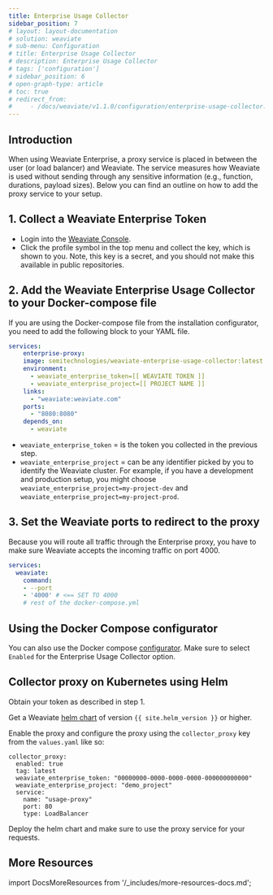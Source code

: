 ```yaml
---
title: Enterprise Usage Collector
sidebar_position: 7
# layout: layout-documentation
# solution: weaviate
# sub-menu: Configuration
# title: Enterprise Usage Collector
# description: Enterprise Usage Collector
# tags: ['configuration']
# sidebar_position: 6
# open-graph-type: article
# toc: true
# redirect_from:
#     - /docs/weaviate/v1.1.0/configuration/enterprise-usage-collector.html
---
```


<!-- Hidden for now as no longer used; to be removed in the future. -->
## Introduction

When using Weaviate Enterprise, a proxy service is placed in between the user (or load balancer) and Weaviate. The service measures how Weaviate is used without sending through any sensitive information (e.g., function, durations, payload sizes). Below you can find an outline on how to add the proxy service to your setup.

## 1. Collect a Weaviate Enterprise Token

- Login into the [Weaviate Console](https://console.semi.technology).
- Click the profile symbol in the top menu and collect the key, which is shown to you. Note, this key is a secret, and you should not make this available in public repositories.

## 2. Add the Weaviate Enterprise Usage Collector to your Docker-compose file

If you are using the Docker-compose file from the installation configurator, you need to add the following block to your YAML file.

```yaml
services:
    enterprise-proxy: 
    image: semitechnologies/weaviate-enterprise-usage-collector:latest
    environment:
      - weaviate_enterprise_token=[[ WEAVIATE TOKEN ]]
      - weaviate_enterprise_project=[[ PROJECT NAME ]]
    links: 
      - "weaviate:weaviate.com"
    ports: 
      - "8080:8080"
    depends_on: 
      - weaviate
```

* `weaviate_enterprise_token` = is the token you collected in the previous step.
* `weaviate_enterprise_project` = can be any identifier picked by you to identify the Weaviate cluster. For example, if you have a development and production setup, you might choose `weaviate_enterprise_project=my-project-dev` and  `weaviate_enterprise_project=my-project-prod`.

## 3. Set the Weaviate ports to redirect to the proxy

Because you will route all traffic through the Enterprise proxy, you have to make sure Weaviate accepts the incoming traffic on port 4000.

```yaml
services:
  weaviate:
    command:
    - --port
    - '4000' # <== SET TO 4000
    # rest of the docker-compose.yml
```

## Using the Docker Compose configurator

You can also use the Docker compose [configurator](/docs/weaviate/getting-started/installation.md#docker-compose). Make sure to select `Enabled` for the Enterprise Usage Collector option.

## Collector proxy on Kubernetes using Helm

Obtain your token as described in step 1.

Get a Weaviate [helm chart](https://github.com/semi-technologies/weaviate-helm/releases) of version `{{ site.helm_version }}` or higher. 

Enable the proxy and configure the proxy using the `collector_proxy` key from the `values.yaml` like so:
```
collector_proxy:
  enabled: true
  tag: latest
  weaviate_enterprise_token: "00000000-0000-0000-0000-000000000000"
  weaviate_enterprise_project: "demo_project"
  service:
    name: "usage-proxy"
    port: 80
    type: LoadBalancer
```

Deploy the helm chart and make sure to use the proxy service for your requests. 

## More Resources

import DocsMoreResources from '/_includes/more-resources-docs.md';

<DocsMoreResources />
